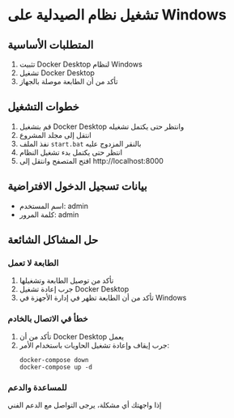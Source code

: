 # تشغيل نظام الصيدلية على Windows

## المتطلبات الأساسية
1. تثبيت Docker Desktop لنظام Windows
2. تشغيل Docker Desktop
3. تأكد من أن الطابعة موصلة بالجهاز

## خطوات التشغيل
1. قم بتشغيل Docker Desktop وانتظر حتى يكتمل تشغيله
2. انتقل إلى مجلد المشروع
3. نفذ الملف `start.bat` بالنقر المزدوج عليه
4. انتظر حتى يكتمل بدء تشغيل النظام
5. افتح المتصفح وانتقل إلى http://localhost:8000

## بيانات تسجيل الدخول الافتراضية
- اسم المستخدم: admin
- كلمة المرور: admin

## حل المشاكل الشائعة

### الطابعة لا تعمل
1. تأكد من توصيل الطابعة وتشغيلها
2. جرب إعادة تشغيل Docker Desktop
3. تأكد من أن الطابعة تظهر في إدارة الأجهزة في Windows

### خطأ في الاتصال بالخادم
1. تأكد من أن Docker Desktop يعمل
2. جرب إيقاف وإعادة تشغيل الحاويات باستخدام الأمر:
   ```
   docker-compose down
   docker-compose up -d
   ```

### للمساعدة والدعم
إذا واجهتك أي مشكلة، يرجى التواصل مع الدعم الفني
